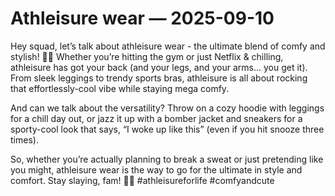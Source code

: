 # Athleisure wear — 2025-09-10

Hey squad, let’s talk about athleisure wear - the ultimate blend of comfy and stylish! 🙌🏼 Whether you’re hitting the gym or just Netflix & chilling, athleisure has got your back (and your legs, and your arms... you get it). From sleek leggings to trendy sports bras, athleisure is all about rocking that effortlessly-cool vibe while staying mega comfy.

And can we talk about the versatility? Throw on a cozy hoodie with leggings for a chill day out, or jazz it up with a bomber jacket and sneakers for a sporty-cool look that says, “I woke up like this” (even if you hit snooze three times).

So, whether you’re actually planning to break a sweat or just pretending like you might, athleisure wear is the way to go for the ultimate in style and comfort. Stay slaying, fam! 💪🏼 #athleisureforlife #comfyandcute